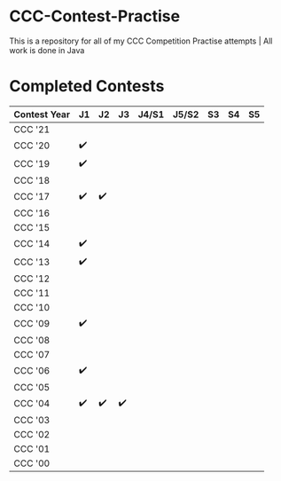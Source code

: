 # CCC-Contest-Practise
This is a repository for all of my CCC Competition Practise attempts | All work is done in Java
# Completed Contests
|Contest Year|  J1  |  J2  |  J3  |  J4/S1  |  J5/S2  |  S3  |  S4  |  S5  |
|------------|------|------|------|---------|---------|------|------|------|
| CCC '21    |      |      |      |         |         |      |      |      |
| CCC '20    |:heavy_check_mark:|      |      |         |         |      |      |      |
| CCC '19    |:heavy_check_mark:|      |      |         |         |      |      |      |
| CCC '18    |      |      |      |         |         |      |      |      |
| CCC '17    |:heavy_check_mark:|:heavy_check_mark:|      |         |         |      |      |      |
| CCC '16    |      |      |      |         |         |      |      |      |
| CCC '15    |      |      |      |         |         |      |      |      |
| CCC '14    |:heavy_check_mark:|      |      |         |         |      |      |      |
| CCC '13    |:heavy_check_mark:|      |      |         |         |      |      |      |
| CCC '12    |      |      |      |         |         |      |      |      |
| CCC '11    |      |      |      |         |         |      |      |      |
| CCC '10    |      |      |      |         |         |      |      |      |
| CCC '09    |:heavy_check_mark:|      |      |         |         |      |      |      |
| CCC '08    |      |      |      |         |         |      |      |      |
| CCC '07    |      |      |      |         |         |      |      |      |
| CCC '06    |:heavy_check_mark:|      |      |         |         |      |      |      |
| CCC '05    |      |      |      |         |         |      |      |      |
| CCC '04    |:heavy_check_mark:|:heavy_check_mark:|:heavy_check_mark:|         |         |      |      |      |
| CCC '03    |      |      |      |         |         |      |      |      |
| CCC '02    |      |      |      |         |         |      |      |      |
| CCC '01    |      |      |      |         |         |      |      |      |
| CCC '00    |      |      |      |         |         |      |      |      |
